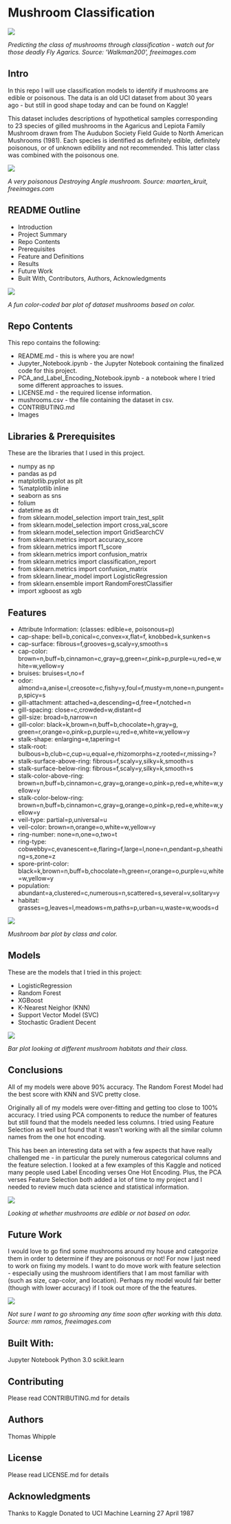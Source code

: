 # Mushroom Classification


![](https://raw.githubusercontent.com/twhipple/Mushroom_Classifier_Model/master/Images/walkman200_fly-agarics.jpg)

*Predicting the class of mushrooms through classification - watch out for those deadly Fly Agarics. Source: 'Walkman200', freeimages.com*


## Intro
In this repo I will use classification models to identify if mushrooms are edible or poisonous. The data is an old UCI dataset from about 30 years ago - but still in good shape today and can be found on Kaggle!

This dataset includes descriptions of hypothetical samples corresponding to 23 species of gilled mushrooms in the Agaricus and Lepiota Family Mushroom drawn from The Audubon Society Field Guide to North American Mushrooms (1981). Each species is identified as definitely edible, definitely poisonous, or of unknown edibility and not recommended. This latter class was combined with the poisonous one.


![](https://raw.githubusercontent.com/twhipple/Mushroom_Classifier_Model/master/Images/maarten_kruit_destroying_angle.jpg)

*A very poisonous Destroying Angle mushroom. Source: maarten_kruit,  freeimages.com*


## README Outline
* Introduction 
* Project Summary
* Repo Contents
* Prerequisites
* Feature and Definitions
* Results
* Future Work
* Built With, Contributors, Authors, Acknowledgments


![](https://raw.githubusercontent.com/twhipple/Mushroom_Classifier_Model/master/Images/Mushrooms_by_Color.png)

*A fun color-coded bar plot of dataset mushrooms based on color.*


## Repo Contents
This repo contains the following:
* README.md - this is where you are now!
* Jupyter_Notebook.ipynb - the Jupyter Notebook containing the finalized code for this project.
* PCA_and_Label_Encoding_Notebook.ipynb - a notebook where I tried some different approaches to issues.
* LICENSE.md - the required license information.
* mushrooms.csv - the file containing the dataset in csv.
* CONTRIBUTING.md 
* Images


## Libraries & Prerequisites
These are the libraries that I used in this project.
* numpy as np
* pandas as pd
* matplotlib.pyplot as plt
* %matplotlib inline
* seaborn as sns
* folium
* datetime as dt
* from sklearn.model_selection import train_test_split 
* from sklearn.model_selection import cross_val_score
* from sklearn.model_selection import GridSearchCV
* from sklearn.metrics import accuracy_score 
* from sklearn.metrics import f1_score 
* from sklearn.metrics import confusion_matrix 
* from sklearn.metrics import classification_report
* from sklearn.metrics import confusion_matrix
* from sklearn.linear_model import LogisticRegression
* from sklearn.ensemble import RandomForestClassifier
* import xgboost as xgb


## Features
* Attribute Information: (classes: edible=e, poisonous=p)
* cap-shape: bell=b,conical=c,convex=x,flat=f, knobbed=k,sunken=s
* cap-surface: fibrous=f,grooves=g,scaly=y,smooth=s
* cap-color: brown=n,buff=b,cinnamon=c,gray=g,green=r,pink=p,purple=u,red=e,white=w,yellow=y
* bruises: bruises=t,no=f
* odor: almond=a,anise=l,creosote=c,fishy=y,foul=f,musty=m,none=n,pungent=p,spicy=s
* gill-attachment: attached=a,descending=d,free=f,notched=n
* gill-spacing: close=c,crowded=w,distant=d
* gill-size: broad=b,narrow=n
* gill-color: black=k,brown=n,buff=b,chocolate=h,gray=g, green=r,orange=o,pink=p,purple=u,red=e,white=w,yellow=y
* stalk-shape: enlarging=e,tapering=t
* stalk-root: bulbous=b,club=c,cup=u,equal=e,rhizomorphs=z,rooted=r,missing=?
* stalk-surface-above-ring: fibrous=f,scaly=y,silky=k,smooth=s
* stalk-surface-below-ring: fibrous=f,scaly=y,silky=k,smooth=s
* stalk-color-above-ring: brown=n,buff=b,cinnamon=c,gray=g,orange=o,pink=p,red=e,white=w,yellow=y
* stalk-color-below-ring: brown=n,buff=b,cinnamon=c,gray=g,orange=o,pink=p,red=e,white=w,yellow=y
* veil-type: partial=p,universal=u
* veil-color: brown=n,orange=o,white=w,yellow=y
* ring-number: none=n,one=o,two=t
* ring-type: cobwebby=c,evanescent=e,flaring=f,large=l,none=n,pendant=p,sheathing=s,zone=z
* spore-print-color: black=k,brown=n,buff=b,chocolate=h,green=r,orange=o,purple=u,white=w,yellow=y
* population: abundant=a,clustered=c,numerous=n,scattered=s,several=v,solitary=y
* habitat: grasses=g,leaves=l,meadows=m,paths=p,urban=u,waste=w,woods=d


![](https://raw.githubusercontent.com/twhipple/Mushroom_Classifier_Model/master/Images/Class_and_color.png)

*Mushroom bar plot by class and color.*


## Models
These are the models that I tried in this project:
* LogisticRegression
* Random Forest
* XGBoost
* K-Nearest Neighor (KNN)
* Support Vector Model (SVC)
* Stochastic Gradient Decent


![](https://raw.githubusercontent.com/twhipple/Mushroom_Classifier_Model/master/Images/Class_and_habitat.png)

*Bar plot looking at different mushroom habitats and their class.*


## Conclusions
All of my models were above 90% accuracy. The Random Forest Model had the best score with KNN and SVC pretty close.

Originally all of my models were over-fitting and getting too close to 100% accuracy. I tried using PCA components to reduce the number of features but still found that the models needed less columns. I tried using Feature Selection as well but found that it wasn't working with all the similar column names from the one hot encoding.

This has been an interesting data set with a few aspects that have really challenged me - in particular the purely numerous categorical columns and the feature selection.  I looked at a few examples of this Kaggle and noticed many people used Label Encoding verses One Hot Encoding. Plus, the PCA verses Feature Selection both added a lot of time to my project and I needed to review much data science and statistical information.


![](https://raw.githubusercontent.com/twhipple/Mushroom_Classifier_Model/master/Images/Class_and_odor.png)

*Looking at whether mushrooms are edible or not based on odor.*


## Future Work
I would love to go find some mushrooms around my house and categorize them in order to determine if they are poisonous or not! For now I just need to work on fixing my models. I want to do move work with feature selection - especially using the mushroom identifiers that I am most familiar with (such as size, cap-color, and location). Perhaps my model would fair better (though with lower accuracy) if I took out more of the the features.


![](https://raw.githubusercontent.com/twhipple/Mushroom_Classifier_Model/master/Images/mm_ramos_basket-of-mushrooms.jpg)

*Not sure I want to go shrooming any time soon after working with this data. Source: mm ramos, freeimages.com*


## Built With:
Jupyter Notebook
Python 3.0
scikit.learn

## Contributing
Please read CONTRIBUTING.md for details

## Authors
Thomas Whipple

## License
Please read LICENSE.md for details

## Acknowledgments
Thanks to Kaggle
Donated to UCI Machine Learning 27 April 1987
